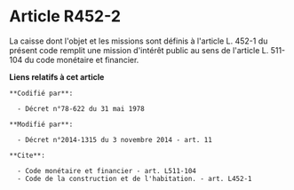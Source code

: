 # Article R452-2

La caisse dont l'objet et les missions sont définis à l'article L. 452-1 du présent code remplit une mission d'intérêt public
au sens de l'article L. 511-104 du code monétaire et financier.

**Liens relatifs à cet article**

	**Codifié par**:

	  - Décret n°78-622 du 31 mai 1978

	**Modifié par**:

	  - Décret n°2014-1315 du 3 novembre 2014 - art. 11

	**Cite**:

	  - Code monétaire et financier - art. L511-104
	  - Code de la construction et de l'habitation. - art. L452-1
